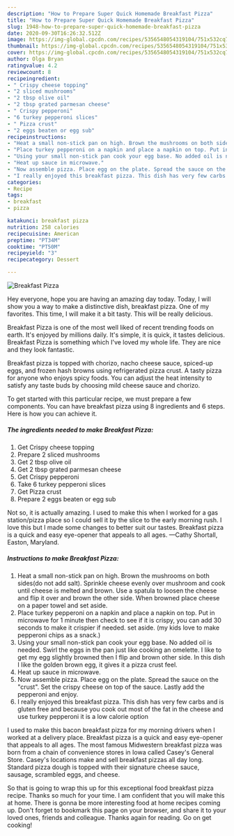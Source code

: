 ```yaml
---
description: "How to Prepare Super Quick Homemade Breakfast Pizza"
title: "How to Prepare Super Quick Homemade Breakfast Pizza"
slug: 1948-how-to-prepare-super-quick-homemade-breakfast-pizza
date: 2020-09-30T16:26:32.512Z
image: https://img-global.cpcdn.com/recipes/5356548054319104/751x532cq70/breakfast-pizza-recipe-main-photo.jpg
thumbnail: https://img-global.cpcdn.com/recipes/5356548054319104/751x532cq70/breakfast-pizza-recipe-main-photo.jpg
cover: https://img-global.cpcdn.com/recipes/5356548054319104/751x532cq70/breakfast-pizza-recipe-main-photo.jpg
author: Olga Bryan
ratingvalue: 4.2
reviewcount: 8
recipeingredient:
- " Crispy cheese topping"
- "2 sliced mushrooms"
- "2 tbsp olive oil"
- "2 tbsp grated parmesan cheese"
- " Crispy pepperoni"
- "6 turkey pepperoni slices"
- " Pizza crust"
- "2 eggs beaten or egg sub"
recipeinstructions:
- "Heat a small non-stick pan on high. Brown the mushrooms on both sides(do not add salt). Sprinkle cheese evenly over mushroom and cook until cheese is melted and brown. Use a spatula to loosen the cheese and flip it over and brown the other side. When browned place cheese on a paper towel and set aside."
- "Place turkey pepperoni on a napkin and place a napkin on top. Put in microwave for 1 minute then check to see if it is crispy, you can add 30 seconds to make it crispier if needed. set aside. (my kids love to make pepperoni chips as a snack.)"
- "Using your small non-stick pan cook your egg base. No added oil is needed. Swirl the eggs in the pan just like cooking an omelette. I like to get my egg slightly browned then I flip and brown other side. In this dish I like the golden brown egg, it gives it a pizza crust feel."
- "Heat up sauce in microwave."
- "Now assemble pizza. Place egg on the plate. Spread the sauce on the &#34;crust&#34;. Set the crispy cheese on top of the sauce. Lastly add the pepperoni and enjoy."
- "I really enjoyed this breakfast pizza. This dish has very few carbs and is gluten free and because you cook out most of the fat in the cheese and use turkey pepperoni it is a low calorie option"
categories:
- Recipe
tags:
- breakfast
- pizza

katakunci: breakfast pizza 
nutrition: 258 calories
recipecuisine: American
preptime: "PT34M"
cooktime: "PT50M"
recipeyield: "3"
recipecategory: Dessert

---
```



![Breakfast Pizza](https://img-global.cpcdn.com/recipes/5356548054319104/751x532cq70/breakfast-pizza-recipe-main-photo.jpg)

Hey everyone, hope you are having an amazing day today. Today, I will show you a way to make a distinctive dish, breakfast pizza. One of my favorites. This time, I will make it a bit tasty. This will be really delicious.

Breakfast Pizza is one of the most well liked of recent trending foods on earth. It's enjoyed by millions daily. It's simple, it is quick, it tastes delicious. Breakfast Pizza is something which I've loved my whole life. They are nice and they look fantastic.

Breakfast pizza is topped with chorizo, nacho cheese sauce, spiced-up eggs, and frozen hash browns using refrigerated pizza crust. A tasty pizza for anyone who enjoys spicy foods. You can adjust the heat intensity to satisfy any taste buds by choosing mild cheese sauce and chorizo.


To get started with this particular recipe, we must prepare a few components. You can have breakfast pizza using 8 ingredients and 6 steps. Here is how you can achieve it.

<!--inarticleads1-->

##### The ingredients needed to make Breakfast Pizza:

1. Get  Crispy cheese topping
1. Prepare 2 sliced mushrooms
1. Get 2 tbsp olive oil
1. Get 2 tbsp grated parmesan cheese
1. Get  Crispy pepperoni
1. Take 6 turkey pepperoni slices
1. Get  Pizza crust
1. Prepare 2 eggs beaten or egg sub


Not so, it is actually amazing. I used to make this when I worked for a gas station/pizza place so I could sell it by the slice to the early morning rush. I love this but I made some changes to better suit our tastes. Breakfast pizza is a quick and easy eye-opener that appeals to all ages. —Cathy Shortall, Easton, Maryland. 

<!--inarticleads2-->

##### Instructions to make Breakfast Pizza:

1. Heat a small non-stick pan on high. Brown the mushrooms on both sides(do not add salt). Sprinkle cheese evenly over mushroom and cook until cheese is melted and brown. Use a spatula to loosen the cheese and flip it over and brown the other side. When browned place cheese on a paper towel and set aside.
1. Place turkey pepperoni on a napkin and place a napkin on top. Put in microwave for 1 minute then check to see if it is crispy, you can add 30 seconds to make it crispier if needed. set aside. (my kids love to make pepperoni chips as a snack.)
1. Using your small non-stick pan cook your egg base. No added oil is needed. Swirl the eggs in the pan just like cooking an omelette. I like to get my egg slightly browned then I flip and brown other side. In this dish I like the golden brown egg, it gives it a pizza crust feel.
1. Heat up sauce in microwave.
1. Now assemble pizza. Place egg on the plate. Spread the sauce on the &#34;crust&#34;. Set the crispy cheese on top of the sauce. Lastly add the pepperoni and enjoy.
1. I really enjoyed this breakfast pizza. This dish has very few carbs and is gluten free and because you cook out most of the fat in the cheese and use turkey pepperoni it is a low calorie option


I used to make this bacon breakfast pizza for my morning drivers when I worked at a delivery place. Breakfast pizza is a quick and easy eye-opener that appeals to all ages. The most famous Midwestern breakfast pizza was born from a chain of convenience stores in Iowa called Casey&#39;s General Store. Casey&#39;s locations make and sell breakfast pizzas all day long. Standard pizza dough is topped with their signature cheese sauce, sausage, scrambled eggs, and cheese. 

So that is going to wrap this up for this exceptional food breakfast pizza recipe. Thanks so much for your time. I am confident that you will make this at home. There is gonna be more interesting food at home recipes coming up. Don't forget to bookmark this page on your browser, and share it to your loved ones, friends and colleague. Thanks again for reading. Go on get cooking!
